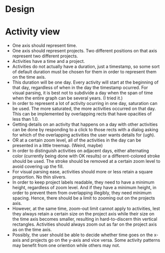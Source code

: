 Design
===

# Activity view

- One axis should represent time.
- One axis should represent projects. Two different positions on that axis represent two different projects.
- Activities have a time and a project.
- Activities do not actually have a duration, just a timestamp, so some sort of default duration must be chosen for them in order to represent them on the time axis.
- This duration will be one day. Every activity will start at the beginning of that day, regardless of when in the day the timestamp ocurred. For visual parsing, it is best not to subdivide a day when the span of time when the entire graph can be several years. (I tried it.)
- In order to represent a lot of activity ocurring in one day, saturation can be used. The more saturated, the more activities occurred on that day. This can be implemented by overlapping rects that have opacities of less than 1.0.
- Getting details on an activity that happens on a day with other activities can be done by responding to a click to those rects with a dialog asking for which of the overlapping activities the user wants details for (ugh).
- OR at a certain zoom level, all of the activities in the day can be presented in a little treemap. (Weird, maybe)
- In order to distinguish activities on adjacent days, either alternating color (currently being done with OK results) or a different-colored stroke should be used. The stroke should be removed at a certain zoom level to avoid covering up the fill.
- For visual parsing ease, activities should more or less retain a square proportion. No thin slivers.
- In order to keep project labels readable, they need to have a minimum height, regardless of zoom level. And if they have a minimum height, in order to prevent them from overlapping illegibly, they need minimum spacing.  Hence, there should be a limit to zooming out on the projects axis.
- However, at the same time, zoom-out limit cannot apply to activities, lest they always retain a certain size on the project axis while their size on the time axis becomes smaller, resulting in hard-to-discern thin vertical rectangles. Activities should always zoom out as far on the project axis as on the time axis.
- Possibly, the user should be able to decide whether time goes on the x-axis and projects go on the y-axis and vice versa. Some activity patterns may benefit from one oriention while others may not.
